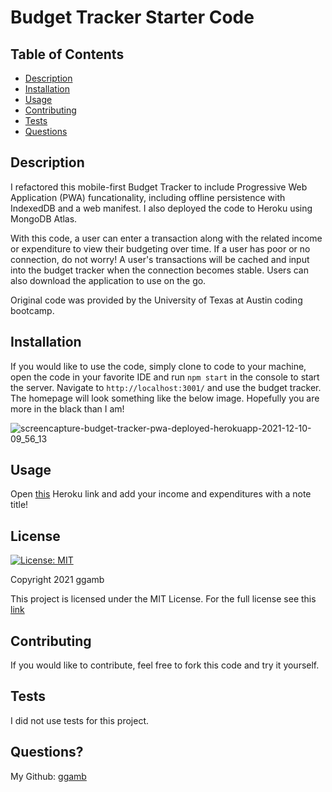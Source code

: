 # Budget Tracker Starter Code
## Table of Contents
* [Description](#description)
* [Installation](#installation)
* [Usage](#usage)
* [Contributing](#contributing)
* [Tests](#tests)
* [Questions](#questions)

## Description
I refactored this mobile-first Budget Tracker to include Progressive Web Application (PWA) funcationality, including offline persistence with IndexedDB and a web manifest. I also deployed the code to Heroku using MongoDB Atlas.

With this code, a user can enter a transaction along with the related income or expenditure to view their budgeting over time. If a user has poor or no connection, do not worry! A user's transactions will be cached and input into the budget tracker when the connection becomes stable. Users can also download the application to use on the go.

Original code was provided by the University of Texas at Austin coding bootcamp.

## Installation
If you would like to use the code, simply clone to code to your machine, open the code in your favorite IDE and run `npm start` in the console to start the server. Navigate to `http://localhost:3001/` and use the budget tracker. The homepage will look something like the below image. Hopefully you are more in the black than I am! 

![screencapture-budget-tracker-pwa-deployed-herokuapp-2021-12-10-09_56_13](https://user-images.githubusercontent.com/86434738/145594872-e602b447-5402-428a-b1f7-deb12fda5dfb.png)

## Usage
Open [this](https://budget-tracker-pwa-deployed.herokuapp.com/) Heroku link and add your income and expenditures with a note title!

## License
[![License: MIT](https://img.shields.io/badge/License-MIT-red.svg)](https://opensource.org/licenses/MIT)

Copyright 2021 ggamb

This project is licensed under the MIT License. For the full license see this [link](https://opensource.org/licenses/MIT)

## Contributing

If you would like to contribute, feel free to fork this code and try it yourself.

## Tests
I did not use tests for this project.

## Questions?
My Github: [ggamb](https://github.com/ggamb)
